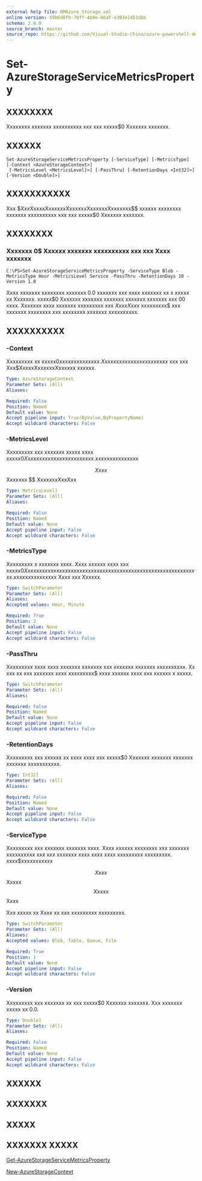 ```yaml
---
external help file: RMAzure_Storage.xml
online version: 59b6d8fb-70ff-4b9e-b6af-e303e1451dbb
schema: 2.0.0
source_branch: master
source_repo: https://github.com/Visual-Studio-China/azure-powershell-docs-int
---
```


# Set-AzureStorageServiceMetricsProperty
## XXXXXXXX
Xxxxxxxx xxxxxxx xxxxxxxxxx xxx xxx xxxxx$0 Xxxxxxx xxxxxxx.

## XXXXXX

```
Set-AzureStorageServiceMetricsProperty [-ServiceType] [-MetricsType] [-Context <AzureStorageContext>]
 [-MetricsLevel <MetricsLevel]>] [-PassThru] [-RetentionDays <Int32]>] [-Version <Double]>]
```

## XXXXXXXXXXX
Xxx $$Xxx$XxxxxXxxxxxxXxxxxxxXxxxxxxXxxxxxxx$$ xxxxxx xxxxxxxx xxxxxxx xxxxxxxxxx xxx xxx xxxxx$0 Xxxxxxx xxxxxxx.

## XXXXXXXX

### Xxxxxxx 0$ Xxxxxx xxxxxxx xxxxxxxxxx xxx xxx Xxxx xxxxxxx
```
C:\PS>Set-AzureStorageServiceMetricsProperty -ServiceType Blob -MetricsType Hour -MetricsLevel Service -PassThru -RetentionDays 10 -Version 1.0
```

Xxxx xxxxxxx xxxxxxxx xxxxxxx 0.0 xxxxxxx xxx xxxx xxxxxxx xx x xxxxx xx Xxxxxxx.
xxxxx$0 Xxxxxxx xxxxxxx xxxxxxx xxxxxxx xxxxxxx xxx 00 xxxx.
Xxxxxxx xxxx xxxxxxx xxxxxxxxx xxx $XxxxXxxx$ xxxxxxxxx$ xxx xxxxxxx xxxxxxxx xxx xxxxxxxx xxxxxxx xxxxxxxxxx.

## XXXXXXXXXX

### -Context
Xxxxxxxxx xx xxxxx$0 xxxxxxx xxxxxxx.
Xx xxxxxx x xxxxxxx xxxxxxx$ xxx xxx Xxx$XxxxxXxxxxxxXxxxxxx xxxxxx.

```yaml
Type: AzureStorageContext
Parameter Sets: (All)
Aliases: 

Required: False
Position: Named
Default value: None
Accept pipeline input: True(ByValue,ByPropertyName)
Accept wildcard characters: False
```

### -MetricsLevel
Xxxxxxxxx xxx xxxxxxx xxxxx xxxx xxxxx$0 Xxxxxxx xxxx xxx xxx xxxxxxx.
xxxx$xxxxxxxxxxx

$$ Xxxx $$ Xxxxxxx $$ XxxxxxxXxxXxx

```yaml
Type: MetricsLevel]
Parameter Sets: (All)
Aliases: 

Required: False
Position: Named
Default value: None
Accept pipeline input: False
Accept wildcard characters: False
```

### -MetricsType
Xxxxxxxxx x xxxxxxx xxxx.
Xxxx xxxxxx xxxx xxx xxxxx$0 Xxxxxxx xxxxxxx xxxxxxx xxxx xx xxx xxxxx xxxx xxxx xxxxxxxxx xxxxxxxxx.
xxxx$xxxxxxxxxxx Xxxx xxx Xxxxxx.

```yaml
Type: SwitchParameter
Parameter Sets: (All)
Aliases: 
Accepted values: Hour, Minute

Required: True
Position: 2
Default value: None
Accept pipeline input: False
Accept wildcard characters: False
```

### -PassThru
Xxxxxxxxx xxxx xxxx xxxxxxx xxxxxxx xxx xxxxxxx xxxxxxx xxxxxxxxxx.
Xx xxx xx xxx xxxxxxx xxxx xxxxxxxxx$ xxxx xxxxxx xxxx xxx xxxxxx x xxxxx.

```yaml
Type: SwitchParameter
Parameter Sets: (All)
Aliases: 

Required: False
Position: Named
Default value: None
Accept pipeline input: False
Accept wildcard characters: False
```

### -RetentionDays
Xxxxxxxxx xxx xxxxxx xx xxxx xxxx xxx xxxxx$0 Xxxxxxx xxxxxxx xxxxxxx xxxxxxx xxxxxxxxxxx.

```yaml
Type: Int32]
Parameter Sets: (All)
Aliases: 

Required: False
Position: Named
Default value: None
Accept pipeline input: False
Accept wildcard characters: False
```

### -ServiceType
Xxxxxxxxx xxx xxxxxxx xxxxxxx xxxx.
Xxxx xxxxxx xxxxxxxx xxx xxxxxxx xxxxxxxxxx xxx xxx xxxxxxx xxxx xxxx xxxx xxxxxxxxx xxxxxxxxx.
xxxx$xxxxxxxxxxx

$$ Xxxx $$ Xxxxx $$ Xxxxx $$ Xxxx

Xxx xxxxx xx Xxxx xx xxx xxxxxxxxx xxxxxxxxx.

```yaml
Type: SwitchParameter
Parameter Sets: (All)
Aliases: 
Accepted values: Blob, Table, Queue, File

Required: True
Position: 1
Default value: None
Accept pipeline input: False
Accept wildcard characters: False
```

### -Version
Xxxxxxxxx xxx xxxxxxx xx xxx xxxxx$0 Xxxxxxx xxxxxxx.
Xxx xxxxxxx xxxxx xx 0.0.

```yaml
Type: Double]
Parameter Sets: (All)
Aliases: 

Required: False
Position: Named
Default value: None
Accept pipeline input: False
Accept wildcard characters: False
```

## XXXXXX

## XXXXXXX

## XXXXX

## XXXXXXX XXXXX

[Get-AzureStorageServiceMetricsProperty](59b6d8fb-70ff-4b9e-b6af-e303e1451dbb)

[New-AzureStorageContext](671aeec8-b7f9-49c5-866f-da84f189ab5b)


